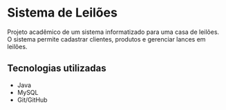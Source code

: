 # Sistema de Leilões

Projeto acadêmico de um sistema informatizado para uma casa de leilões.  
O sistema permite cadastrar clientes, produtos e gerenciar lances em leilões.

## Tecnologias utilizadas
- Java
- MySQL
- Git/GitHub
